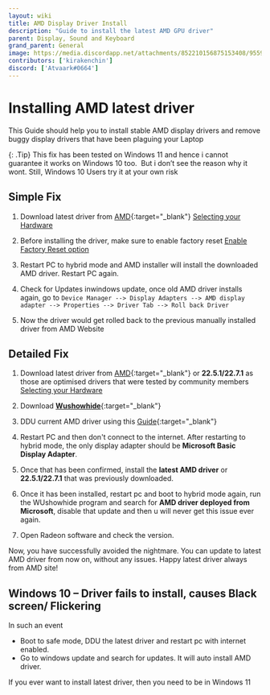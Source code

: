 ```yaml
---
layout: wiki
title: AMD Display Driver Install
description: "Guide to install the latest AMD GPU driver"
parent: Display, Sound and Keyboard
grand_parent: General
image: https://media.discordapp.net/attachments/852210156875153408/955908527724068894/unknown.png
contributors: ['kirakenchin'] 
discord: ['Atvaark#0664']
---
```


# Installing AMD latest driver

This Guide should help you to install stable AMD display drivers and remove buggy display drivers that have been plaguing your Laptop 

{: .Tip}
This fix has been tested on Windows 11 and hence i cannot guarantee it works on Windows 10 too.  But i don’t see the reason why it wont. Still, Windows 10 Users try it at your own risk

## Simple Fix

1. Download latest driver from [AMD](https://www.amd.com/en/support){:target="_blank"}
[Selecting your Hardware](https://laptopwiki.eu/wp-content/uploads/2022/03/Screenshot-2022-03-28-193158.png)

2. Before installing the driver, make sure to enable factory reset
[Enable Factory Reset option](https://laptopwiki.eu/wp-content/uploads/2022/03/image-2.png)

3. Restart PC to hybrid mode and AMD installer will install the downloaded AMD driver. Restart PC again.

4. Check for Updates inwindows update, once old AMD driver installs again, go to 
``Device Manager --> Display Adapters --> AMD display adapter --> Properties --> Driver Tab --> Roll back Driver``

5. Now the driver would get rolled back to the previous manually installed driver from AMD Website

## Detailed Fix

1. Download latest driver from [AMD](https://www.amd.com/en/support){:target="_blank"} or **22.5.1/22.7.1** as those are optimised drivers that were tested by community members
[Selecting your Hardware](https://laptopwiki.eu/wp-content/uploads/2022/03/Screenshot-2022-03-28-193158.png)

2. Download [**Wushowhide**](https://download.microsoft.com/download/f/2/2/f22d5fdb-59cd-4275-8c95-1be17bf70b21/wushowhide.diagcab){:target="_blank"}

3. DDU current AMD driver using this [Guide](https://laptopwiki.eu/index.php/guides-and-tutorials/performance-thermal-and-fans-management/ddu-install-guide/){:target="_blank"}

4. Restart PC and then don't connect to the internet. After restarting to hybrid mode, the only display adapter should be **Microsoft Basic Display Adapter**.

5. Once that has been confirmed, install the **latest AMD driver** or **22.5.1/22.7.1** that was previously downloaded.

6. Once it has been installed, restart pc and boot to hybrid mode again, run the WUshowhide program and search for **AMD driver deployed from Microsoft**, disable that update and then u will never get this issue ever again.

7. Open Radeon software and check the version.

Now, you have successfully avoided the nightmare. You can update to latest AMD driver from now on, without any issues. Happy latest driver always from AMD site!

## Windows 10 – Driver fails to install, causes Black screen/ Flickering

In such an event
- Boot to safe mode, DDU the latest driver and restart pc with internet enabled.
- Go to windows update and search for updates. It will auto install AMD driver.

If you ever want to install latest driver, then you need to be in Windows 11